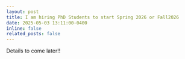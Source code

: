 ```yaml
---
layout: post
title: I am hiring PhD Students to start Spring 2026 or Fall2026
date: 2025-05-03 13:11:00-0400
inline: false
related_posts: false
---
```



Details to come later!!